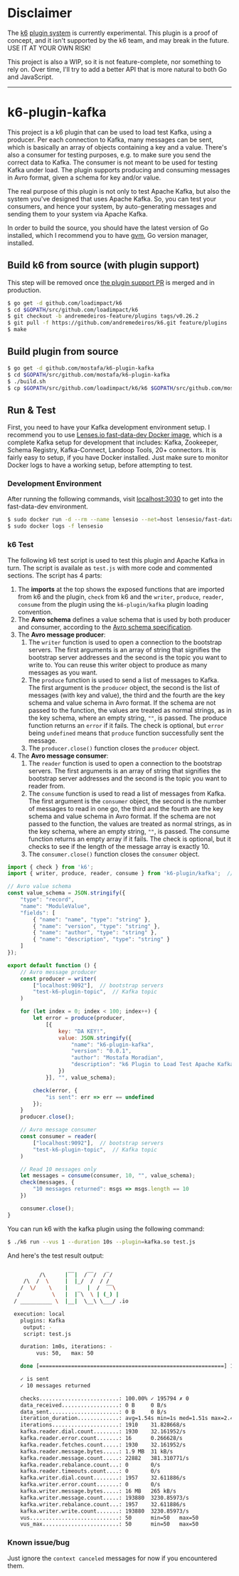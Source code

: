 # Disclaimer

The [k6](https://github.com/loadimpact/k6) [plugin system](https://github.com/loadimpact/k6/issues/1353) is currently experimental. This plugin is a proof of concept, and it isn't supported by the k6 team, and may break in the future. USE IT AT YOUR OWN RISK!

This project is also a WIP, so it is not feature-complete, nor something to rely on. Over time, I'll try to add a better API that is more natural to both Go and JavaScript.

---

# k6-plugin-kafka

This project is a k6 plugin that can be used to load test Kafka, using a producer. Per each connection to Kafka, many messages can be sent, which is basically an array of objects containing a key and a value. There's also a consumer for testing purposes, e.g. to make sure you send the correct data to Kafka. The consumer is not meant to be used for testing Kafka under load. The plugin supports producing and consuming messages in Avro format, given a schema for key and/or value.

The real purpose of this plugin is not only to test Apache Kafka, but also the system you've designed that uses Apache Kafka. So, you can test your consumers, and hence your system, by auto-generating messages and sending them to your system via Apache Kafka.

In order to build the source, you should have the latest version of Go installed, which I recommend you to have [gvm](https://github.com/moovweb/gvm), Go version manager, installed.

<!-- 
## Changelog

* v0.0.1
    - [feat] Added a slightly better API to work with the plugin
-->

## Build k6 from source (with plugin support)

This step will be removed once [the plugin support PR](https://github.com/loadimpact/k6/pull/1396) is merged and in production.

```bash
$ go get -d github.com/loadimpact/k6
$ cd $GOPATH/src/github.com/loadimpact/k6
$ git checkout -b andremedeiros-feature/plugins tags/v0.26.2
$ git pull -f https://github.com/andremedeiros/k6.git feature/plugins
$ make
```

## Build plugin from source

```bash
$ go get -d github.com/mostafa/k6-plugin-kafka
$ cd $GOPATH/src/github.com/mostafa/k6-plugin-kafka
$ ./build.sh
$ cp $GOPATH/src/github.com/loadimpact/k6/k6 $GOPATH/src/github.com/mostafa/k6-plugin-kafka
```

## Run & Test

First, you need to have your Kafka development environment setup. I recommend you to use [Lenses.io fast-data-dev Docker image](https://github.com/lensesio/fast-data-dev), which is a complete Kafka setup for development that includes: Kafka, Zookeeper, Schema Registry, Kafka-Connect, Landoop Tools, 20+ connectors. It is fairly easy to setup, if you have Docker installed. Just make sure to monitor Docker logs to have a working setup, before attempting to test.

### Development Environment

After running the following commands, visit [localhost:3030](http://localhost:3030) to get into the fast-data-dev environment.

```bash
$ sudo docker run -d --rm --name lensesio --net=host lensesio/fast-data-dev
$ sudo docker logs -f lensesio
```

### k6 Test

The following k6 test script is used to test this plugin and Apache Kafka in turn. The script is availale as `test.js` with more code and commented sections. The script has 4 parts:

1. The __imports__ at the top shows the exposed functions that are imported from k6 and the plugin, `check` from k6 and the `writer`, `produce`, `reader`, `consume` from the plugin using the `k6-plugin/kafka` plugin loading convention.
2. The __Avro schema__ defines a value schema that is used by both producer and consumer, according to the [Avro schema specification](https://avro.apache.org/docs/current/spec.html).
3. The __Avro message producer__:
    1. The `writer` function is used to open a connection to the bootstrap servers. The first arguments is an array of string that signifies the bootstrap server addresses and the second is the topic you want to write to. You can reuse this writer object to produce as many messages as you want.
    2. The `produce` function is used to send a list of messages to Kafka. The first argument is the `producer` object, the second is the list of messages (with key and value), the third and  the fourth are the key schema and value schema in Avro format. If the schema are not passed to the function, the values are treated as normal strings, as in the key schema, where an empty string, `""`, is passed.
    The produce function returns an `error` if it fails. The check is optional, but `error` being `undefined` means that `produce` function successfully sent the message.
    3. The `producer.close()` function closes the `producer` object.
4. The __Avro message consumer__:
    1. The `reader` function is used to open a connection to the bootstrap servers. The first arguments is an array of string that signifies the bootstrap server addresses and the second is the topic you want to reader from.
    2. The `consume` function is used to read a list of messages from Kafka. The first argument is the `consumer` object, the second is the number of messages to read in one go, the third and  the fourth are the key schema and value schema in Avro format. If the schema are not passed to the function, the values are treated as normal strings, as in the key schema, where an empty string, `""`, is passed.
    The consume function returns an empty array if it fails. The check is optional, but it checks to see if the length of the message array is exactly 10.
    3. The `consumer.close()` function closes the `consumer` object.

```javascript
import { check } from 'k6';
import { writer, produce, reader, consume } from 'k6-plugin/kafka';  // import kafka plugin

// Avro value schema
const value_schema = JSON.stringify({
    "type": "record",
    "name": "ModuleValue",
    "fields": [
        { "name": "name", "type": "string" },
        { "name": "version", "type": "string" },
        { "name": "author", "type": "string" },
        { "name": "description", "type": "string" }
    ]
});

export default function () {
    // Avro message producer
    const producer = writer(
        ["localhost:9092"],  // bootstrap servers
        "test-k6-plugin-topic",  // Kafka topic
    )

    for (let index = 0; index < 100; index++) {
        let error = produce(producer,
            [{
                key: "DA KEY!",
                value: JSON.stringify({
                    "name": "k6-plugin-kafka",
                    "version": "0.0.1",
                    "author": "Mostafa Moradian",
                    "description": "k6 Plugin to Load Test Apache Kafka"
                })
            }], "", value_schema);

        check(error, {
            "is sent": err => err == undefined
        });
    }
    producer.close();

    // Avro message consumer
    const consumer = reader(
        ["localhost:9092"],  // bootstrap servers
        "test-k6-plugin-topic",  // Kafka topic
    )

    // Read 10 messages only
    let messages = consume(consumer, 10, "", value_schema);
    check(messages, {
        "10 messages returned": msgs => msgs.length == 10
    })

    consumer.close();
}
```

You can run k6 with the kafka plugin using the following command:

```bash
$ ./k6 run --vus 1 --duration 10s --plugin=kafka.so test.js
```

And here's the test result output:

```bash

          /\      |‾‾|  /‾‾/  /‾/
     /\  /  \     |  |_/  /  / /
    /  \/    \    |      |  /  ‾‾\  
   /          \   |  |‾\  \ | (_) |
  / __________ \  |__|  \__\ \___/ .io

  execution: local
    plugins: Kafka
     output: -
     script: test.js

    duration: 1m0s, iterations: -
         vus: 50,   max: 50

    done [==========================================================] 1m0s / 1m0s

    ✓ is sent
    ✓ 10 messages returned

    checks.........................: 100.00% ✓ 195794 ✗ 0
    data_received..................: 0 B     0 B/s
    data_sent......................: 0 B     0 B/s
    iteration_duration.............: avg=1.54s min=1s med=1.51s max=2.46s p(90)=1.88s p(95)=1.98s
    iterations.....................: 1910    31.828668/s
    kafka.reader.dial.count........: 1930    32.161952/s
    kafka.reader.error.count.......: 16      0.266628/s
    kafka.reader.fetches.count.....: 1930    32.161952/s
    kafka.reader.message.bytes.....: 1.9 MB  31 kB/s
    kafka.reader.message.count.....: 22882   381.310771/s
    kafka.reader.rebalance.count...: 0       0/s
    kafka.reader.timeouts.count....: 0       0/s
    kafka.writer.dial.count........: 1957    32.611886/s
    kafka.writer.error.count.......: 0       0/s
    kafka.writer.message.bytes.....: 16 MB   265 kB/s
    kafka.writer.message.count.....: 193880  3230.85973/s
    kafka.writer.rebalance.count...: 1957    32.611886/s
    kafka.writer.write.count.......: 193880  3230.85973/s
    vus............................: 50      min=50   max=50
    vus_max........................: 50      min=50   max=50
```

### Known issue/bug

Just ignore the `context canceled` messages for now if you encountered them.
